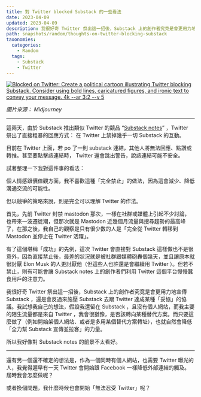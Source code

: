 ```yaml
---
title: 對 Twitter blocked Substack 的一些看法
date: 2023-04-09
updated: 2023-04-09
description: 我很好奇 Twitter 祭出這一招後，Substack 上的創作者究竟是會更用力地宣傳 Substack ，還是會反過來施壓 Substack 去跟 Twitter 達成某種「妥協」的協議。
path: snapshots/random/thoughts-on-twitter-blocking-substack
taxonomies:
  categories: 
    - Random
  tags: 
    - Substack
    - Twitter
---
```


<a href="https://pinchlime-screenshots.s3.ap-northeast-1.amazonaws.com/twitter-blocked-substack_ZKiaoI.webp" data-fancybox data-caption="Blocked on Twitter: Create a political cartoon illustrating Twitter blocking Substack. Consider using bold lines, caricatured figures, and ironic text to convey your message. 4k --ar 3:2 --v 5 ">
  <img src="https://pinchlime-screenshots.s3.ap-northeast-1.amazonaws.com/twitter-blocked-substack_ZKiaoI.webp" loading="lazy" alt="Blocked on Twitter: Create a political cartoon illustrating Twitter blocking Substack. Consider using bold lines, caricatured figures, and ironic text to convey your message. 4k --ar 3:2 --v 5 " align="center" />
</a>

_圖片來源： Midjourney_

---

這兩天，由於 Substack 推出類似 Twitter 的競品 “[Substack notes](https://on.substack.com/p/introducing-notes)” ，Twitter 祭出了直接粗暴的回應方式： 在 Twitter 上禁掉幾乎一切 Substack 的互動。

目前在 Twitter 上面，若 po 了一則 substack 連結，其他人將無法回應、點讚或轉推。甚至要點擊該連結時， Twitter 還會跳出警告，說該連結可能不安全。

試著整理一下我對這件事的看法：

個人情感跟價值觀方面，我不喜歡這種「完全禁止」的做法，因為這會減少、降低溝通交流的可能性。

但以競爭的策略來說，則是完全可以理解 Twitter 的作法。

首先，先前 Twitter 封禁 mastodon 那次，一樣在社群或媒體上引起不少討論，也帶來一波遷徙潮，但那次就是 Mastodon 近幾個月流量與搜尋趨勢的最高峰了，在那之後，我自己的觀察是只有很少數的人是「完全從 Twitter 轉移到 Mastodon 並停止在 Twitter 活躍」。

有了這個堪稱「成功」的先例，這次 Twitter 會直接對 Substack 這樣做也不是很意外，因為直接禁止後，最差的狀況就是被社群跟媒體砲轟個幾天，並且讓原本就很討厭 Elon Musk 的人更討厭他（但這些人也許還是會繼續用 Twitter ）。但若不禁止，則有可能會讓 Substack notes 上的創作者們利用 Twitter 這個平台慢慢蠶食用戶的注意力。

我很好奇 Twitter 祭出這一招後，Substack 上的創作者究竟是會更用力地宣傳 Substack ，還是會反過來施壓 Substack 去跟 Twitter 達成某種「妥協」的協議。我試想我自己的想法，假設我還留在 Substack ，且沒有個人網站，而我主要的陌生流量都是來自 Twitter ，我會很猶豫，是否該轉向某種替代方案。而只要這麼做了（例如開始架個人網站、或者是多用某個替代方案轉址），也就自然會降低「全力幫 Substack 宣傳並拉客」的力量。

所以我好像對 Substack notes 的前景不太看好。

---

還有另一個還不確定的想法是，作為一個同時有個人網站，也需要 Twitter 曝光的人，我覺得遲早有一天 Twitter 會開始跟 Facebook 一樣降低外部連結的觸及。屆時我會怎麼做呢？

或者換個問題，我什麼時候也會開始「無法忍受 Twitter」呢？